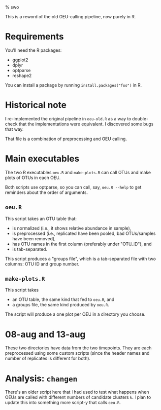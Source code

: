 % swo

This is a reword of the old OEU-calling pipeline, now purely in R.

# Requirements
You'll need the R packages:
- ggplot2
- dplyr
- optparse
- reshape2

You can install a package by running `install.packages("foo")` in R.


# Historical note
I re-implemented the original pipeline in `oeu-old.R` as a way to double-check
that the implementations were equivalent. I discovered some bugs that way.

That file is a combination of preprocessing and OEU calling.


# Main executables
The two R executables `oeu.R` and `make-plots.R` can call OTUs and make
plots of OTUs in each OEU.

Both scripts use optparse, so you can call, say, `oeu.R --help` to get
reminders about the order of arguments.

## `oeu.R`
This script takes an OTU table that:
- is normalized (i.e., it shows relative abundance in sample), 
- is preprocessed (i.e., replicated have been pooled, bad OTUs/samples have been removed),
- has OTU names in the first column (preferably under "OTU\_ID"), and
- is tab-separated.

This script produces a "groups file", which is a tab-separated file with
two columns: OTU ID and group number.

## `make-plots.R`
This script takes
- an OTU table, the same kind that fed to `oeu.R`, and
- a groups file, the same kind produced by `oeu.R`.

The script will produce a one plot per OEU in a directory you choose.


# 08-aug and 13-aug
These two directories have data from the two timepoints. They are each
preprocessed using some custom scripts (since the header names and number
of replicates is different for both).


# Analysis: `changen`
There's an older script here that I had used to test what happens when
OEUs are called with different numbers of candidate clusters `k`. I plan
to update this into something more script-y that calls `oeu.R`.
